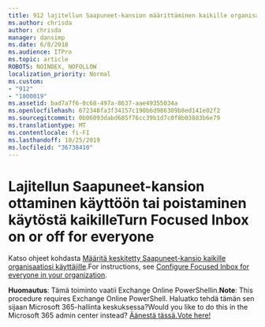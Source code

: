 ```yaml
---
title: 912 lajitellun Saapuneet-kansion määrittäminen kaikille organisaation käyttäjille
ms.author: chrisda
author: chrisda
manager: dansimp
ms.date: 6/8/2018
ms.audience: ITPro
ms.topic: article
ROBOTS: NOINDEX, NOFOLLOW
localization_priority: Normal
ms.custom:
- "912"
- "1800019"
ms.assetid: bad7a7f6-0c68-497a-8637-aae49355034a
ms.openlocfilehash: 672348fa3f34157c190b6d986309b8ed141e02f2
ms.sourcegitcommit: 0b06093dabd685f76cc39b1d7c0f8b03883b6e79
ms.translationtype: MT
ms.contentlocale: fi-FI
ms.lasthandoff: 10/25/2019
ms.locfileid: "36738410"
---
```

# <a name="turn-focused-inbox-on-or-off-for-everyone"></a><span data-ttu-id="fb160-102">Lajitellun Saapuneet-kansion ottaminen käyttöön tai poistaminen käytöstä kaikille</span><span class="sxs-lookup"><span data-stu-id="fb160-102">Turn Focused Inbox on or off for everyone</span></span>

<span data-ttu-id="fb160-103">Katso ohjeet kohdasta [Määritä keskitetty Saapuneet-kansio kaikille organisaatiosi käyttäjille](https://docs.microsoft.com/office365/admin/setup/configure-focused-inbox).</span><span class="sxs-lookup"><span data-stu-id="fb160-103">For instructions, see [Configure Focused Inbox for everyone in your organization](https://docs.microsoft.com/office365/admin/setup/configure-focused-inbox).</span></span>

<span data-ttu-id="fb160-104">**Huomautus**: Tämä toiminto vaatii Exchange Online PowerShellin.</span><span class="sxs-lookup"><span data-stu-id="fb160-104">**Note**: This procedure requires Exchange Online PowerShell.</span></span> <span data-ttu-id="fb160-105">Haluatko tehdä tämän sen sijaan Microsoft 365-hallinta keskuksessa?</span><span class="sxs-lookup"><span data-stu-id="fb160-105">Would you like to do this in the Microsoft 365 admin center instead?</span></span> [<span data-ttu-id="fb160-106">Äänestä tässä.</span><span class="sxs-lookup"><span data-stu-id="fb160-106">Vote here!</span></span>](https://go.microsoft.com/fwlink/p/?linkid=862489)
